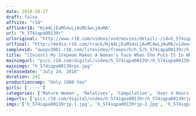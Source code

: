 ```yaml
---
date: 2018-10-27
draft: false
affsite: "r18"
afflinkr18: "NjA4LjEuMS4xLjAuMC4wLjAuMA"
url: "h_574iqpa00139r"
urloriginal: "http://www.r18.com/videos/vod/movies/detail/-/id=h_574iqpa00139r"
urlfinal: "http://media.r18.com/track/NjA4LjEuMS4xLjAuMC4wLjAuMA/videos/vod/movies/detail/-/id=h_574iqpa00139r"
samplevid: "awspv3001.r18.com/litevideo/freepv/h/h_5/h_574iqpa00139r/h_574iqpa00139r_dmb_w.mp4"
title: "[Incest] My Stepmom Makes A Woman's Face When She Puts It In While Saying It We Can't"
mainimgurl: "pics.r18.com/digital/video/h_574iqpa00139r/h_574iqpa00139rps.jpg"
mainimgs: "h_574iqpa00139rps.jpg"
releasedate: "July 24, 2018"
duration: 241
productioncomp: "Only 1980 Yen"
girls: ['----']
categories: ['Mature Woman', 'Relatives', 'Compilation', 'Over 4 Hours']
imgurls: ['pics.r18.com/digital/video/h_574iqpa00139r/h_574iqpa00139rjp-1.jpg', 'pics.r18.com/digital/video/h_574iqpa00139r/h_574iqpa00139rjp-2.jpg', 'pics.r18.com/digital/video/h_574iqpa00139r/h_574iqpa00139rjp-3.jpg', 'pics.r18.com/digital/video/h_574iqpa00139r/h_574iqpa00139rjp-4.jpg', 'pics.r18.com/digital/video/h_574iqpa00139r/h_574iqpa00139rjp-5.jpg', 'pics.r18.com/digital/video/h_574iqpa00139r/h_574iqpa00139rjp-6.jpg', 'pics.r18.com/digital/video/h_574iqpa00139r/h_574iqpa00139rjp-7.jpg', 'pics.r18.com/digital/video/h_574iqpa00139r/h_574iqpa00139rjp-8.jpg', 'pics.r18.com/digital/video/h_574iqpa00139r/h_574iqpa00139rjp-9.jpg', 'pics.r18.com/digital/video/h_574iqpa00139r/h_574iqpa00139rjp-10.jpg', 'pics.r18.com/digital/video/h_574iqpa00139r/h_574iqpa00139rjp-11.jpg', 'pics.r18.com/digital/video/h_574iqpa00139r/h_574iqpa00139rjp-12.jpg', 'pics.r18.com/digital/video/h_574iqpa00139r/h_574iqpa00139rjp-13.jpg', 'pics.r18.com/digital/video/h_574iqpa00139r/h_574iqpa00139rjp-14.jpg', 'pics.r18.com/digital/video/h_574iqpa00139r/h_574iqpa00139rjp-15.jpg', 'pics.r18.com/digital/video/h_574iqpa00139r/h_574iqpa00139rjp-16.jpg', 'pics.r18.com/digital/video/h_574iqpa00139r/h_574iqpa00139rjp-17.jpg', 'pics.r18.com/digital/video/h_574iqpa00139r/h_574iqpa00139rjp-18.jpg', 'pics.r18.com/digital/video/h_574iqpa00139r/h_574iqpa00139rjp-19.jpg', 'pics.r18.com/digital/video/h_574iqpa00139r/h_574iqpa00139rjp-20.jpg']
imgs: ['h_574iqpa00139rjp-1.jpg', 'h_574iqpa00139rjp-2.jpg', 'h_574iqpa00139rjp-3.jpg', 'h_574iqpa00139rjp-4.jpg', 'h_574iqpa00139rjp-5.jpg', 'h_574iqpa00139rjp-6.jpg', 'h_574iqpa00139rjp-7.jpg', 'h_574iqpa00139rjp-8.jpg', 'h_574iqpa00139rjp-9.jpg', 'h_574iqpa00139rjp-10.jpg', 'h_574iqpa00139rjp-11.jpg', 'h_574iqpa00139rjp-12.jpg', 'h_574iqpa00139rjp-13.jpg', 'h_574iqpa00139rjp-14.jpg', 'h_574iqpa00139rjp-15.jpg', 'h_574iqpa00139rjp-16.jpg', 'h_574iqpa00139rjp-17.jpg', 'h_574iqpa00139rjp-18.jpg', 'h_574iqpa00139rjp-19.jpg', 'h_574iqpa00139rjp-20.jpg']
---
```

